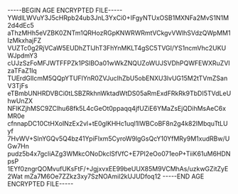 -----BEGIN AGE ENCRYPTED FILE-----
YWdlLWVuY3J5cHRpb24ub3JnL3YxCi0+IFgyNTUxOSB1MXNFa2MvS1N1M2d4dEc5
aThzMHh5eVZBK0ZNTm1QRHozRGpKNWRWRmtVCkgvVWlhSVdzQWpMM1IzMkxhajFZ
VUZTc0g2RjVCaW5EUDhZTlJhT3FhYnMKLT4gSC5TVGI/YS1ncmVhc2UKUWJpdmY3
cUJzSzFoMFJWTFFPZk1PSlBOa01wWkZNQUZoWUJSVDhPQWFEWXRuZVIzaTFaZ1lq
TUErdGlIcmM5QQpYTUFIYnR0ZVJuclhZbU5obENXU3lvUG15M2tTVmZSanV3TjFs
eTBmbUNHRDVBCi0tLSBZRkhnWktadWtDS05aRmExdFRkRk9TbDI5TVdLeUhwUnZX
NFlKZjhMSC9ZClhu68fk5L4cGeOt0ppaqq4jfUZiE6YMaZsEjQDihMsAeC6xMR0e
cfnnapDC10CtHXoINzEx2vl+tE0glKHHc1uql1lWBCoBF8n2g4k82IMbquTtLUyf
7HvWV+SlnYGQv5Q4bz41YpiFlxm5CyroW9lgGsQcY10YfMRy9M1xudRBw/UGw7Hn
pudz5b4x7gcliAZg3WMkcONoDkclSfVfC+E7PI2eOo071eoP+TiiK61uM6HDNpsP
1EYf0zngrQOMvufUKsFtF/+JgjxvxEE99beUUX85M9VCMhAs/uzkwGZitZyE2Wat
mZa7M6Oe7ZZkz3xy7SzNOAmil2kUJUDfoq12
-----END AGE ENCRYPTED FILE-----
